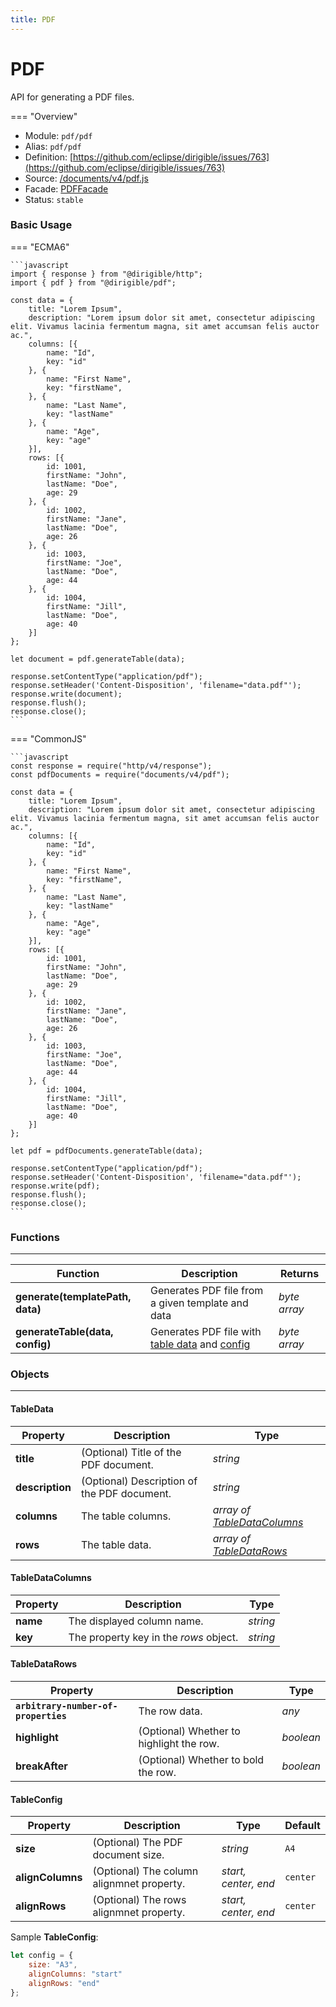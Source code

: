 ```yaml
---
title: PDF
---
```


PDF
===

API for generating a PDF files.

=== "Overview"
- Module: `pdf/pdf`
- Alias: `pdf/pdf`
- Definition: [https://github.com/eclipse/dirigible/issues/763](https://github.com/eclipse/dirigible/issues/763)
- Source: [/documents/v4/pdf.js](https://github.com/eclipse/dirigible/blob/master/components/api-pdf/src/main/resources/META-INF/dirigible/pdf/pdf.js)
- Facade: [PDFFacade](https://github.com/eclipse/dirigible/blob/master/components/api-pdf/src/main/java/org/eclipse/dirigible/components/api/pdf/PDFFacade.java)
- Status: `stable`


### Basic Usage

=== "ECMA6"

    ```javascript
    import { response } from "@dirigible/http";
    import { pdf } from "@dirigible/pdf";
    
    const data = {
        title: "Lorem Ipsum",
        description: "Lorem ipsum dolor sit amet, consectetur adipiscing elit. Vivamus lacinia fermentum magna, sit amet accumsan felis auctor ac.",
        columns: [{
            name: "Id",
            key: "id"
        }, {
            name: "First Name",
            key: "firstName",
        }, {
            name: "Last Name",
            key: "lastName"
        }, {
            name: "Age",
            key: "age"
        }],
        rows: [{
            id: 1001,
            firstName: "John",
            lastName: "Doe",
            age: 29
        }, {
            id: 1002,
            firstName: "Jane",
            lastName: "Doe",
            age: 26
        }, {
            id: 1003,
            firstName: "Joe",
            lastName: "Doe",
            age: 44
        }, {
            id: 1004,
            firstName: "Jill",
            lastName: "Doe",
            age: 40
        }]
    };
    
    let document = pdf.generateTable(data);
    
    response.setContentType("application/pdf");
    response.setHeader('Content-Disposition', 'filename="data.pdf"');
    response.write(document);
    response.flush();
    response.close();
    ```

=== "CommonJS"

    ```javascript
    const response = require("http/v4/response");
    const pdfDocuments = require("documents/v4/pdf");
    
    const data = {
        title: "Lorem Ipsum",
        description: "Lorem ipsum dolor sit amet, consectetur adipiscing elit. Vivamus lacinia fermentum magna, sit amet accumsan felis auctor ac.",
        columns: [{
            name: "Id",
            key: "id"
        }, {
            name: "First Name",
            key: "firstName",
        }, {
            name: "Last Name",
            key: "lastName"
        }, {
            name: "Age",
            key: "age"
        }],
        rows: [{
            id: 1001,
            firstName: "John",
            lastName: "Doe",
            age: 29
        }, {
            id: 1002,
            firstName: "Jane",
            lastName: "Doe",
            age: 26
        }, {
            id: 1003,
            firstName: "Joe",
            lastName: "Doe",
            age: 44
        }, {
            id: 1004,
            firstName: "Jill",
            lastName: "Doe",
            age: 40
        }]
    };
    
    let pdf = pdfDocuments.generateTable(data);
    
    response.setContentType("application/pdf");
    response.setHeader('Content-Disposition', 'filename="data.pdf"');
    response.write(pdf);
    response.flush();
    response.close();
    ```

### Functions

---

Function     | Description | Returns
------------ | ----------- | --------
**generate(templatePath, data)**   | Generates PDF file from a given template and data | *byte array*
**generateTable(data, config)**   | Generates PDF file with [table data](#tabledata) and [config](#tableconfig) | *byte array*


### Objects

---


#### TableData

Property     | Description | Type
------------ | ----------- | --------
**title**   | (Optional) Title of the PDF document.  | *string*
**description**   | (Optional) Description of the PDF document.  | *string*
**columns**   | The table columns.  | *array of [TableDataColumns](#tabledatacolumns)*
**rows** | The table data. | *array of [TableDataRows](#tabledatacolumns)*

#### TableDataColumns

Property     | Description | Type
------------ | ----------- | --------
**name**   | The displayed column name.  | *string*
**key**   | The property key in the *rows* object.  | *string*

#### TableDataRows

Property     | Description | Type
------------ | ----------- | --------
**`arbitrary-number-of-properties`**   | The row data.  | *any*
**highlight**   | (Optional) Whether to highlight the row.  | *boolean*
**breakAfter**   | (Optional) Whether to bold the row.  | *boolean*

#### TableConfig

Property     | Description | Type     | Default
------------ | ----------- | -------- | --------
**size**   | (Optional) The PDF document size.  | *string* | `A4`
**alignColumns**   | (Optional) The column alignmnet property.  | *start, center, end* | `center`
**alignRows**   | (Optional) The rows alignmnet property.  | *start, center, end* | `center`

Sample **TableConfig**:

```javascript
let config = {
    size: "A3",
    alignColumns: "start"
    alignRows: "end"
};
```
